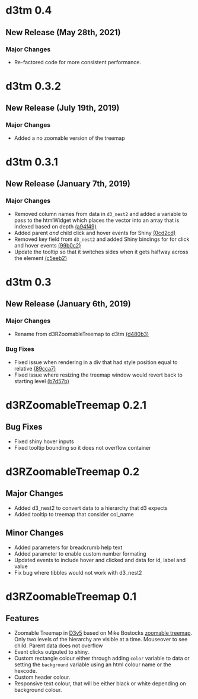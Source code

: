 # d3tm 0.4
## New Release (May 28th, 2021)
### Major Changes
* Re-factored code for more consistent performance.


# d3tm 0.3.2
## New Release (July 19th, 2019)
### Major Changes
* Added a no zoomable version of the treemap

# d3tm 0.3.1
## New Release (January 7th, 2019)
### Major Changes
* Removed column names from data in `d3_nest2` and added a variable to pass to
the htmlWidget which places the vector into an array that is indexed based on depth
[(a94f49)](https://gitlab.com/lajh87/d3tm/commit/a94f4929770d4b5aa209a68ca339a7b6faaf0293)
* Added parent _and_ child click and hover events for Shiny
[(0cd2cd)](https://gitlab.com/lajh87/d3tm/commit/0cd2cdc9cfffcb67c03ebeed6c45d2a0b6f99b98)
* Removed key field from `d3_nest2` and added Shiny bindings for for click and 
hover events
[(99b0c2)](https://gitlab.com/lajh87/d3tm/commit/99b0c23075c3f1c4e11bd0ef68441f9ac4792a21)
* Update the tooltip so that it switches sides when it gets halfway across the 
element [(c5eeb2)](https://gitlab.com/lajh87/d3tm/commit/c5eeb20fbdf5b234314fa9f8c8ef2742bb6a6207)


# d3tm 0.3
## New Release (January 6th, 2019)
### Major Changes 
* Rename from d3RZoomableTreemap to d3tm 
[(d480b3)](https://gitlab.com/lajh87/d3tm/commit/d480b3f42f029ea9c58fa83b1ab2a43054ee8a5d)

### Bug Fixes
* Fixed issue when rendering in a div that had style position equal to relative
[(89cca7)](https://gitlab.com/lajh87/d3tm/commit/89cca7ae3ac7a35ea0010493f95c2e8a18464ae2)
* Fixed issue where resizing the treemap window would revert back to starting level
[(b7d57b)](https://gitlab.com/lajh87/d3tm/commit/b7d57b6e08035747ea48834ee5646010e2bcd47a)

# d3RZoomableTreemap 0.2.1
## Bug Fixes
* Fixed shiny hover inputs
* Fixed tooltip bounding so it does not overflow container

# d3RZoomableTreemap 0.2
## Major Changes
* Added d3_nest2 to convert data to a hierarchy that d3 expects
* Added tooltip to treemap that consider col_name

## Minor Changes
* Added parameters for breadcrumb help text
* Added parameter to enable custom number formating
* Updated events to include hover and clicked and data for id, label and value
* Fix bug where tibbles would not work with d3_nest2

# d3RZoomableTreemap 0.1
## Features
* Zoomable Treemap in [D3v5](https://d3js.org/) based on Mike Bostocks
  [zoomable treemap](https://bost.ocks.org/mike/treemap/). Only two levels of the 
  hierarchy are visible at a time. Mouseover to see child. Parent data does not 
  overflow
* Event clicks outputed to shiny.
* Custom rectangle colour either through adding `color` variable to data or 
  setting the `background` variable using an html colour name or the hexcode.
* Custom header colour.
* Responsive text colour, that will be either black or white depending on 
  background colour.
